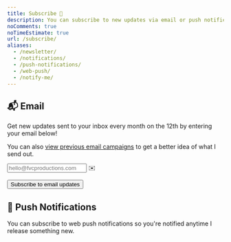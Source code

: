 ```yaml
---
title: Subscribe 🌟
description: You can subscribe to new updates via email or push notifications.
noComments: true
noTimeEstimate: true
url: /subscribe/
aliases:
  - /newsletter/
  - /notifications/
  - /push-notifications/
  - /web-push/
  - /notify-me/
---
```


## 📬 Email

Get new updates sent to your inbox every month on the 12th by entering your email below!</p>

You can also <a href="https://us12.campaign-archive.com/home/?u=0c1cb29d65da6e773de7acb68&id=0427c5c75d" title="View previous email campaigns" target="_blank" rel="noopener">view previous email campaigns</a> to get a better idea of what I send out.

<form action="https://fvcproductions.us12.list-manage.com/subscribe/post?u=0c1cb29d65da6e773de7acb68&amp;id=0427c5c75d" method="post" name="mc-embedded-subscribe-form" class="validate mb-1" target="_blank" novalidate>
  <div class="field is-grouped">
    <div class="control has-icons-left is-expanded">
      <input type="email" class="input required email" aria-label="Email Input" autocomplete="on" name="EMAIL" placeholder="hello@fvcproductions.com" value="">
      <span class="icon is-left">
        ✉️
      </span>
    </div>
    <p class="control">
      <input type="submit" value="Subscribe to email updates" name="subscribe" class="button is-link" aria-label="Submit button for subscribing to email updates">
    </p>
  </div>
</form>

## 📲 Push Notifications

<p>You can subscribe to web push notifications so you're notified anytime I release something new.</p>

<div class="onesignal-customlink-container"></div>
